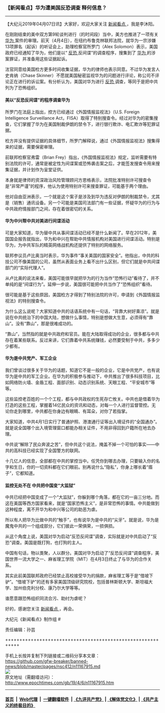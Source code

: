 ### 【新闻看点】华为遭美国反恐调查 释何信息？
------------------------

<p>
 【大纪元2019年04月07日讯】大家好，欢迎大家关注
 <a href="http://www.epochtimes.com/gb/tag/%E6%96%B0%E9%97%BB%E7%9C%8B%E7%82%B9.html">
  新闻看点
 </a>
 ，我是李沐阳。
</p>
<p>
 在刚刚结束的美中双方第9轮谈判进行（的时间段）当中，美方也推进了一项有关
 <a href="http://www.epochtimes.com/gb/tag/%E5%8D%8E%E4%B8%BA.html">
  华为
 </a>
 案件的审理。前天（4月4日），在纽约布鲁克林联邦法院，就华为一宗涉嫌13项罪名（起诉）的听证会上，助理检察官所罗门（Alex Solomon）表示，美国政府已经通知了华为，他们是以“
 <a href="http://www.epochtimes.com/gb/tag/%E5%8F%8D%E6%81%90.html">
  反恐
 </a>
 反间谍”的调查程序，搜集到了
 <a href="http://www.epochtimes.com/gb/tag/%E5%8D%8E%E4%B8%BA.html">
  华为
 </a>
 的涉案罪证，并准备用这些证据起诉。
</p>
<p>
 法官同意给美国检方更多时间收集证据，华为的律师也表示同意。不过华为发言人史肯纳（Chase Skinner）不愿就美国秘密监视华为的问题进行评论，称公司不评论正在进行的诉讼案。有分析认为，美国对华为进行
 <a href="http://www.epochtimes.com/gb/tag/%E5%8F%8D%E6%81%90.html">
  反恐
 </a>
 调查，等同于是把中共列为了恐怖组织。
</p>
<h4>
 美以“反恐反间谍”的程序调查华为
</h4>
<p>
 所罗门在法庭上指出，控方已经通过《外国情报监视法》（U.S. Foreign Intelligence Surveillance Act，FISA）取得了特别搜查令。经过对华为的密集搜查，它们掌握了华为在美国制裁伊朗的禁令下，进行银行欺诈、电汇欺诈等犯罪证据。
</p>
<p>
 检方并没有提供证据的具体细节，所罗门解释说，通过《外国情报监视法》搜集得来的证据，需要保密审理。
</p>
<p>
 前联邦检察官弗雷（Brian Frey）指出，《外国情报监视法》规定，监听需要有特别法院的许可，通常是被定性为间谍案或恐怖袭击案之后，才能签发搜查令用来搜集证据，并计划作为呈堂证供。
</p>
<p>
 本身就是律师的资深政治风险管理顾问方恩格表示，法院批准特别许可搜查令是“非常严谨”的程序，他认为使用特别许可来搜查罪证，可能基于两个理由。
</p>
<p>
 他对自由亚洲表示，一个就是这个案子是涉及到华为违反对伊朗的制裁禁令，尤其是（销售）通讯设备。另一个可能是美国司法部门有一些证据，怀疑华为的行为与中共政府情报部门之间，存在着很密切的关系。
</p>
<h4>
 华为中兴帮中共对美进行间谍活动
</h4>
<p>
 可是大家知道，华为替中共从事间谍活动已经不是什么新闻了。早在2012年，美国国会报告就指出，华为和中兴在帮助中共情报机构对美国进行间谍活动。特别是华为，为中共军队的精英网络战机构还提供了特别的网络服务。
</p>
<p>
 联邦参议员卢比奥当时表示，华为事件“事关美国的国家安全”。他指出，中共的科技公司不像美国的公司，虽然从表面业务上看不出什么区别，但它们就是中共间谍部门的“实际代理人”。
</p>
<p>
 从卢比奥的说法来看，美国可能很早就把华为的行为当作“恐怖行动”看待了，并不单纯的是“间谍行为”。延伸一步说，美国很可能把中共当作了“恐怖组织”看待。
</p>
<p>
 很可能是基于这些原因，美国检方才得到了特别法院的许可，申请到《外国情报监视法》的特别搜查令。
</p>
<p>
 为什么这么说呢？大家知道中共的话语系统中有一句话，“背靠大树好乘凉”。就是说在中共统治下的中国大陆，想做什么事情，特别是想做大生意，必须得有“靠山”。没有“靠山”，那是很难成功的。
</p>
<p>
 “靠山”，当然指的就是中共政府和官员。能在大陆取得成功的企业，很多都与中共存在着某些联系。反过来讲，它们靠着中共系统赚钱，必然要受制于中共，多多少少都有。
</p>
<h4>
 华为是中共党产、军工企业
</h4>
<p>
 我们曾谈过很多关于华为的话题，知道它不是一般的企业，它是中共党产，也有说华为是中共的军工企业。在华为的积极参与推动下，中共推出了很多科技项目，比如网络防火墙、金盾工程、面部识别、动态识别系统、天眼工程、“平安城市”等等。
</p>
<p>
 这些监控老百姓的一个个工程，都与中共政权的生死存亡攸关。中共也是借着华为打造的这些工程，掌握着14亿民众的资讯和动态，对每一个人进行监督管控。无论你走到哪里，中共都在你身边有眼睛、有耳朵，对你了若指掌。
</p>
<p>
 大家知道，中共4月1日实行了普通护照、港澳通行证等出入境证件的“全国通办”。就是说全国哪个出入境管理窗口都能办相关证件，不用非得回到户籍所在地去办理。
</p>
<p>
 中共说“解除了民众奔波之苦”，但中共这个说法，掩盖不掉一个可怕的事实——中共的高科技已经实现了全国警方的联网。
</p>
<p>
 十几亿人的信息，全部都在中共的掌控当中。任凭你到哪去办理，只要输入你的名字和生日，你的一切资料都在它们眼前。别再说什么“隐私”，你身上哪长着“痦子”，它都知道。
</p>
<h4>
 监控无处不在 中共把中国变“大监狱”
</h4>
<p>
 中共已经把中国变成了一个“大监狱”，你躲到哪个角落，都在它的一亩三分地。而这在美国等西方国家看来，就是“国家恐怖主义”，是非常恐怖的事情。中共能做到这种程度，离不开华为和中兴等公司的助恶为虐。
</p>
<p>
 所以有人把华为比做中共的“触手”，也有说华为是中共的“尖牙”。就是说，华为是魔鬼中共的一个组成部分，它们彼此一荣俱荣，一损俱损。
</p>
<p>
 从这个角度上说，美国对华为启动“反恐反间谍”调查，实际就是对中共启动了“反恐”调查。美国是既打狗，也打狗的主人。
</p>
<p>
 中国有句话，物以类聚，人以群分。美国对华为启动了“反恐反间谍”调查程序，美国世界一流大学之一、麻省理工学院（MIT）在4月3日终止了与华为的合作关系。
</p>
<p>
 其实此前美国联邦政府已经禁止高校接受华为的捐款，麻省理工等于是“借坡下驴”。“借坡下驴”的还有多家美国顶级研究院校，包括普林斯顿大学、斯坦福大学、加州伯克利分校、康乃尔大学等等。
</p>
<p>
 谁愿意跟恐怖组织同流合污、助纣为虐呢？
</p>
<p>
 好的，感谢您关注
 <a href="http://www.epochtimes.com/gb/tag/%E6%96%B0%E9%97%BB%E7%9C%8B%E7%82%B9.html">
  新闻看点
 </a>
 ，再会。
</p>
<p>
 大纪元《新闻看点》制作组 #
</p>
<p>
 责任编辑：孙芸
</p>

+++++++++++++++++++++++++++++++++++++++++++++++++++++++++++<br/><br/>
手机上长按并复制下列链接或二维码分享本文章：<br/>
https://github.com/gfw-breaker/banned-news/blob/master/pages/nsc412/n11167915.md <br/>
<a href='https://github.com/gfw-breaker/banned-news/blob/master/pages/nsc412/n11167915.md'><img src='https://github.com/gfw-breaker/banned-news/blob/master/pages/nsc412/n11167915.md.png'/></a> <br/>
原文地址（需翻墙访问）：http://www.epochtimes.com/gb/19/4/6/n11167915.htm


------------------------
#### [首页](https://github.com/gfw-breaker/banned-news/blob/master/README.md) &nbsp;|&nbsp; [Web代理](https://github.com/labour-camp/helloworld) &nbsp;|&nbsp; [一键翻墙软件](https://github.com/gfw-breaker/nogfw/blob/master/README.md) &nbsp;| [《九评共产党》](https://github.com/gfw-breaker/9ping.md/blob/master/README.md#九评之一评共产党是什么) | [《解体党文化》](https://github.com/gfw-breaker/jtdwh.md/blob/master/README.md) | [《共产主义的终极目的》](https://github.com/gfw-breaker/gczydzjmd.md/blob/master/README.md)

